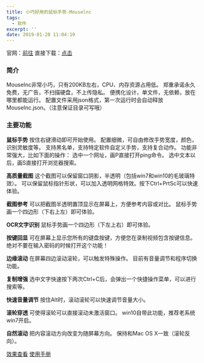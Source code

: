 ```yaml
---
title: 小巧好用的鼠标手势-Mouselnc
tags:
  - 软件
excerpt: ''
date: 2019-01-20 11:04:19
---
```


官网：[前往](https://shuax.com/project/mouseinc/ "前往") 直接下载：[点击](https://shuax.com/mi "点击")

### 简介

MouseInc非常小巧，只有200KB左右，CPU、内存资源占用低。 郑重承诺永久免费，无广告，不扫描硬盘，不上传隐私。 便携化设计，单文件，无依赖，放在哪里都能运行。 配置文件采用json格式，第一次运行时会自动释放MouseInc.json。（注意保证目录可写哦）

### 主要功能

**鼠标手势** 按住右键滑动即可开始使用。 配置细微，可自由修改手势宽度，颜色，识别灵敏度等。 支持黑名单，支持特定软件自定义手势，支持复合动作。 功能非常强大，比如下面的操作： 选中一个网址，画P直接打开ping命令。 选中文本以后，画S直接打开浏览器搜索。

**高质量截图** 这个截图可以保留窗口阴影，半透明（包括win7和win10的毛玻璃特效）。 可以保留鼠标指针形状，可以加入透明网格特效。按下Ctrl+PrtSc可以快速体验。

**截图参考** 可以把截图半透明置顶显示在屏幕上，方便参考内容或对比。 鼠标手势画一个四边形（下右上左）即可体验。

**OCR文字识别** 鼠标手势画一个四边形（下左上右）即可体验。

**按键回显** 可在屏幕上显示您所有的键盘按键，方便您在录制视频包含按键信息。 绝对不要在输入密码的时候打开这个功能！

**边缘滚动** 在屏幕四边滚动滚轮，可以触发特殊操作。 目前有音量调节和程序切换功能。

**复制增强** 选中文字快速按下两次Ctrl+C后，会弹出一个快捷操作菜单，可以进行搜索等。

**快速音量调节** 按住Alt时，滚动滚轮可以快速调节音量大小。

**滚轮穿透** 可使得滚轮可以直接滚动未激活窗口。 win10自带此功能，推荐老系统win7开启。

**自然滚动** 把内容滚动方向改变为随屏幕方向。 保持和Mac OS X一致（滚轮反向）。

[效果查看](https://docs.shuax.com/MouseInc/#/feature "效果查看") [使用手册](https://docs.shuax.com/MouseInc/#/ "使用手册")